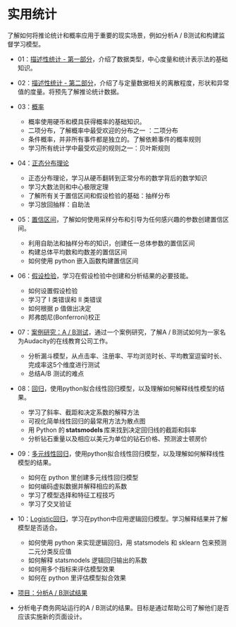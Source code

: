 # 实用统计

了解如何将推论统计和概率应用于重要的现实场景，例如分析A / B测试和构建监督学习模型。

- 01：[描述性统计 - 第一部分](01.descriptive_statistics_part1.ipynb)，介绍了数据类型，中心度量和统计表示法的基础知识。

- 02：[描述性统计 - 第二部分](02.descriptive_statistics_part2.ipynb)，介绍了与定量数据相关的离散程度，形状和异常值的度量。将预先了解推论统计数据。

- 03：[概率](03.probability.ipynb)

	- 概率使用硬币和模具获得概率的基础知识。
    - 二项分布，了解概率中最受欢迎的分布之一 ：二项分布
    - 条件概率，并非所有事件都是独立的。了解依赖事件的概率规则
    - 学习所有统计学中最受欢迎的规则之一：贝叶斯规则
	
- 04：[正态分布理论](04.normal_istribution_theory.ipynb)

	- 正态分布理论，学习从硬币翻转到正常分布的数学背后的数学知识
    - 学习大数法则和中心极限定理
	- 了解所有关于置信区间和假设检验的基础：抽样分布
	- 学习放回抽样：自助法
	
- 05：[置信区间](05.confidence_intervals.ipynb)，了解如何使用采样分布和引导为任何感兴趣的参数创建置信区间。

  - 利用自助法和抽样分布的知识，创建任一总体参数的置信区间
  - 构建总体平均数和均数差的置信区间
  - 如何使用 python 嵌入函数构建置信区间

- 06：[假设检验](06.hypothesis_testing.ipynb)，学习在假设检验中创建和分析结果的必要技能。

  - 如何设置假设检验
  - 学习了 I 类错误和 II 类错误
  - 如何根据 p 值做出决定
  - 邦弗朗尼(Bonferroni)校正

- 07：[案例研究：A / B测试](07.A_B_tests.ipynb)，通过一个案例研究，了解A / B测试如何为一家名为Audacity的在线教育公司工作。

  - 分析漏斗模型，从点击率、注册率、平均浏览时长、平均教室逗留时长、完成率这5个维度进行测试
  - 总结A/B 测试的难点

- 08：[回归](08.regression.ipynb)，使用python拟合线性回归模型，以及理解如何解释线性模型的结果。

  - 学习了斜率、截距和决定系数的解释方法
  - 可视化简单线性回归的最常用方法为散点图
  - 用 Python 的 **statsmodels** 库来找到决定回归线的截距和斜率
  - 分析钻石重量以及相应以美元为单位的钻石价格、预测波士顿房价

- 09：[多元线性回归](09.multiple_linear_regression.ipynb)，使用python拟合线性回归模型，以及理解如何解释线性模型的结果。

  - 如何在 python 里创建多元线性回归模型
  - 如何编码虚拟数据并解释相应的系数
  - 学习了模型选择和特征工程技巧
  - 学习了交叉验证

- 10：[Logistic回归](10.logistic_regression.ipynb)，学习在python中应用逻辑回归模型。学习解释结果并了解模型是否适合。

  - 如何使用 python 来实现逻辑回归，用 statsmodels 和 sklearn 包来预测二元分类反应值
  - 如何解释 statsmodels 逻辑回归输出的系数
  - 如何用多个指标来评估模型效果
  - 如何在 python 里评估模型拟合效果

- [项目：分析A / B测试结果](https://github.com/hufe09/practical_statistics/blob/master/A-B-testing/A-B_testing_of_%20e-commerce_website_operations.ipynb)
- 分析电子商务网站运行的A / B测试的结果。目标是通过帮助公司了解他们是否应该实施新的页面设计。

